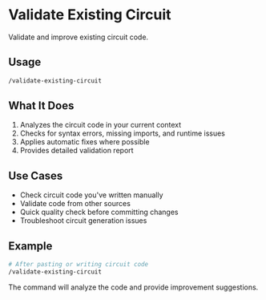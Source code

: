 # Validate Existing Circuit

Validate and improve existing circuit code.

## Usage
```bash
/validate-existing-circuit
```

## What It Does
1. Analyzes the circuit code in your current context
2. Checks for syntax errors, missing imports, and runtime issues  
3. Applies automatic fixes where possible
4. Provides detailed validation report

## Use Cases
- Check circuit code you've written manually
- Validate code from other sources
- Quick quality check before committing changes
- Troubleshoot circuit generation issues

## Example
```bash
# After pasting or writing circuit code
/validate-existing-circuit
```

The command will analyze the code and provide improvement suggestions.